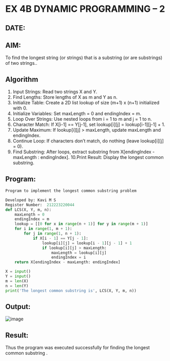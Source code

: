 # EX 4B DYNAMIC PROGRAMMING – 2
## DATE:
## AIM:
To find the longest string (or strings) that is a substring (or are substrings) of two strings..



## Algorithm
1. Input Strings: Read two strings X and Y.
2. Find Lengths: Store lengths of X as m and Y as n.
3. Initialize Table: Create a 2D list lookup of size (m+1) x (n+1) initialized with 0.
4. Initialize Variables: Set maxLength = 0 and endingIndex = m.
5. Loop Over Strings: Use nested loops from i = 1 to m and j = 1 to n.
6. Character Match: If X[i-1] == Y[j-1], set lookup[i][j] = lookup[i-1][j-1] + 1.
7. Update Maximum: If lookup[i][j] > maxLength, update maxLength and endingIndex.
8. Continue Loop: If characters don’t match, do nothing (leave lookup[i][j] = 0).
9. Find Substring: After loops, extract substring from X[endingIndex - maxLength : endingIndex].
10.Print Result: Display the longest common substring.  

## Program:
```Python
Program to implement the longest common substring problem

Developed by: Kavi M S
Register Number:  212223220044
def LCS(X, Y, m, n):
    maxLength = 0
    endingIndex = m
    lookup = [[0 for x in range(n + 1)] for y in range(m + 1)]
    for i in range(1, m + 1):
        for j in range(1, n + 1):
            if X[i - 1] == Y[j - 1]:
                lookup[i][j] = lookup[i - 1][j - 1] + 1
                if lookup[i][j] > maxLength:
                    maxLength = lookup[i][j]
                    endingIndex = i
    return X[endingIndex - maxLength: endingIndex]

X = input()
Y = input()
m = len(X)
n = len(Y)
print('The longest common substring is', LCS(X, Y, m, n))
```

## Output:
![image](https://github.com/user-attachments/assets/8e88e17f-8e8a-48bc-b899-26b78d999c45)



## Result:
Thus the program was executed successfully for finding the longest common substring .
